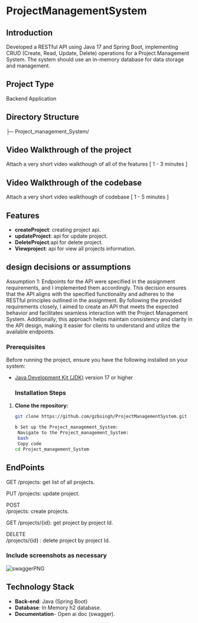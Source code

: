 # ProjectManagementSystem

## Introduction
Developed a RESTful API using Java 17 and Spring Boot, implementing CRUD (Create,  Read, Update, Delete) operations for a Project Management System. The system should use an  in-memory database for data storage and management.

## Project Type
Backend Application

## Directory Structure
├─ Project_management_System/

## Video Walkthrough of the project
Attach a very short video walkthough of all of the features [ 1 - 3 minutes ]

## Video Walkthrough of the codebase
Attach a very short video walkthough of codebase [ 1 - 5 minutes ]

## Features
- **createProject**: creating project  api.
- **updateProject**: api for update project.
- **DeleteProject**:api for delete project.
- **Viewproject**: api for view all projects information.


## design decisions or assumptions
Assumption 1: Endpoints for the API were specified in the assignment requirements, and I implemented them accordingly. This decision ensures that the API aligns with the specified functionality and adheres to the RESTful principles outlined in the assignment. By following the provided requirements closely, I aimed to create an API that meets the expected behavior and facilitates seamless interaction with the Project Management System. Additionally, this approach helps maintain consistency and clarity in the API design, making it easier for clients to understand and utilize the available endpoints.

### Prerequisites

Before running the project, ensure you have the following installed on your system:

- [Java Development Kit (JDK)](https://www.oracle.com/java/technologies/javase-jdk11-downloads.html) version 17 or higher


  ### Installation Steps

 1. **Clone the repository:**

    ```bash
    git clone https://github.com/gzbsingh/ProjectManagementSystem.git

    b Set up the Project_management_System:
     Navigate to the Project_management_System:
     bash
     Copy code
    cd Project_management_System

## EndPoints
 GET
/projects: get list of all projects.

PUT
/projects: update project.

POST      
/projects: create projects.

GET
/projects/{id}: get project by project Id.

DELETE               
/projects/{id}  : delete project by project Id.

### Include screenshots as necessary
![swaggerPNG](https://github.com/gzbsingh/ProjectManagementSystem/assets/39863817/abd662be-1e6d-4332-9eaf-d522ca7ac2ea)

## Technology Stack


- **Back-end**: Java (Spring Boot)
- **Database**: In Memory h2 database.
- **Documentation**- Open ai doc (swagger). 


